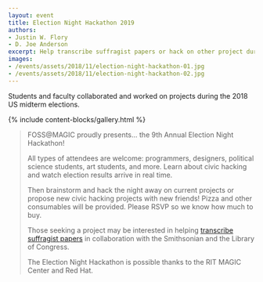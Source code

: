 ```yaml
---
layout: event
title: Election Night Hackathon 2019
authors:
- Justin W. Flory
- D. Joe Anderson
excerpt: Help transcribe suffragist papers or hack on other project during Election Night.
images:
- /events/assets/2018/11/election-night-hackathon-01.jpg
- /events/assets/2018/11/election-night-hackathon-02.jpg
---
```

Students and faculty collaborated and worked on projects during the 2018 US midterm elections.

{% include content-blocks/gallery.html %}

> FOSS@MAGIC proudly presents… the 9th Annual Election Night Hackathon!
>
> All types of attendees are welcome: programmers, designers, political science students, art students, and more. Learn about civic hacking and watch election results arrive in real time.
>
> Then brainstorm and hack the night away on current projects or propose new civic hacking projects with new friends! Pizza and other consumables will be provided. Please RSVP so we know how much to buy.
> 
> Those seeking a project may be interested in helping [transcribe suffragist papers](https://www.smithsonianmag.com/smart-news/library-congress-needs-your-help-transcribing-suffragist-papers-1-180972677/) in collaboration with the Smithsonian and the Library of Congress.
>
> The Election Night Hackathon is possible thanks to the RIT MAGIC Center and Red Hat.

